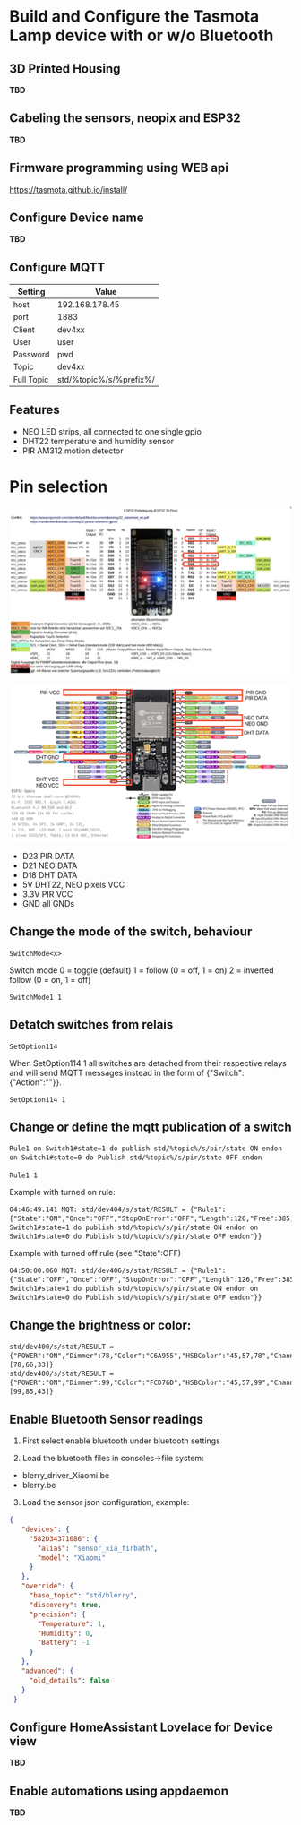 # Build and Configure the Tasmota Lamp device with or w/o Bluetooth

## 3D Printed Housing
**TBD**

## Cabeling the sensors, neopix and ESP32
**TBD**

## Firmware programming using WEB api
https://tasmota.github.io/install/

## Configure Device name
**TBD**


## Configure MQTT

| Setting    | Value                   |
| ---------- | ----------------------- |
| host       | 192.168.178.45          |
| port       | 1883                    |
| Client     | dev4xx                  |
| User       | user                    |
| Password   | pwd                     |
| Topic      | dev4xx                  |
| Full Topic | std/%topic%/s/%prefix%/ |

## Features
- NEO LED strips, all connected to one single gpio
- DHT22 temperature and humidity sensor
- PIR AM312 motion detector

# Pin selection
![Alt text](esp32_pins.jpg)

![Alt text](esp32_usbc_pins.png)

- D23 PIR DATA
- D21 NEO DATA
- D18 DHT DATA
- 5V DHT22, NEO pixels VCC
- 3.3V PIR VCC
- GND all GNDs

## Change the mode of the switch, behaviour
```
SwitchMode<x>
```
Switch mode
0 = toggle (default)
1 = follow (0 = off, 1 = on)
2 = inverted follow (0 = on, 1 = off)

```
SwitchMode1 1
```

## Detatch switches from relais
```
SetOption114
```

When SetOption114 1 all switches are detached from their respective relays and will send MQTT messages instead in the form of {"Switch<x>":{"Action":"<state>"}}.

```
SetOption114 1
```


## Change or define the mqtt publication of a switch
```
Rule1 on Switch1#state=1 do publish std/%topic%/s/pir/state ON endon on Switch1#state=0 do Publish std/%topic%/s/pir/state OFF endon

Rule1 1
```

Example with turned on rule:
```
04:46:49.141 MQT: std/dev404/s/stat/RESULT = {"Rule1":{"State":"ON","Once":"OFF","StopOnError":"OFF","Length":126,"Free":385,"Rules":"on Switch1#state=1 do publish std/%topic%/s/pir/state ON endon on Switch1#state=0 do Publish std/%topic%/s/pir/state OFF endon"}}

```
Example with turned off rule (see "State":OFF)
```
04:50:00.060 MQT: std/dev406/s/stat/RESULT = {"Rule1":{"State":"OFF","Once":"OFF","StopOnError":"OFF","Length":126,"Free":385,"Rules":"on Switch1#state=1 do publish std/%topic%/s/pir/state ON endon on Switch1#state=0 do Publish std/%topic%/s/pir/state OFF endon"}}
```

## Change the brightness or color:
```
std/dev400/s/stat/RESULT = {"POWER":"ON","Dimmer":78,"Color":"C6A955","HSBColor":"45,57,78","Channel":[78,66,33]}
std/dev400/s/stat/RESULT = {"POWER":"ON","Dimmer":99,"Color":"FCD76D","HSBColor":"45,57,99","Channel":[99,85,43]}
```

## Enable Bluetooth Sensor readings
1. First select enable bluetooth under bluetooth settings

2. Load the bluetooth files in consoles->file system:
- blerry_driver_Xiaomi.be
- blerry.be

3. Load the sensor json configuration, example:
```json
{
   "devices": {
     "582D34371086": {
       "alias": "sensor_xia_firbath",
       "model": "Xiaomi"
     }
   },
   "override": {
     "base_topic": "std/blerry",
     "discovery": true,
     "precision": {
       "Temperature": 1,
       "Humidity": 0,
       "Battery": -1
     }
   },
   "advanced": {
     "old_details": false
   }
 }
```

## Configure HomeAssistant Lovelace for Device view
**TBD**

## Enable automations using appdaemon
**TBD**


